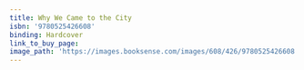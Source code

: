 ```yaml
---
title: Why We Came to the City
isbn: '9780525426608'
binding: Hardcover
link_to_buy_page:
image_path: 'https://images.booksense.com/images/608/426/9780525426608.jpg'
---
```


